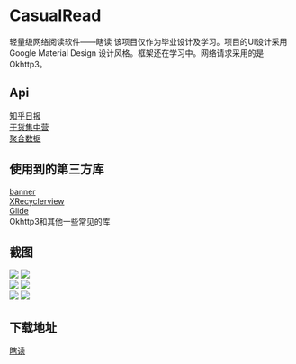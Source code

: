 # CasualRead
轻量级网络阅读软件——瞎读
该项目仅作为毕业设计及学习。项目的UI设计采用 Google Material Design 设计风格。框架还在学习中。网络请求采用的是Okhttp3。

## Api
[知乎日报](https://github.com/izzyleung/ZhihuDailyPurify/wiki/%E7%9F%A5%E4%B9%8E%E6%97%A5%E6%8A%A5-API-%E5%88%86%E6%9E%90)</br>
[干货集中营](gank.io/api)</br>
[聚合数据](https://www.juhe.cn/)

## 使用到的第三方库
[banner](https://github.com/youth5201314/banner)</br>
[XRecyclerview](https://github.com/jianghejie/XRecyclerView)</br>
[Glide](https://github.com/bumptech/glide)</br>
Okhttp3和其他一些常见的库

## 截图
![](http://opmlezh16.bkt.clouddn.com/1.jpg)
![](http://opmlezh16.bkt.clouddn.com/2.jpg)</br>
![](http://opmlezh16.bkt.clouddn.com/3.jpg)
![](http://opmlezh16.bkt.clouddn.com/4.jpg)</br>
![](http://opmlezh16.bkt.clouddn.com/5.jpg)
![](http://opmlezh16.bkt.clouddn.com/6.jpg)</br>

## 下载地址
[瞎读](http://fir.im/wmst)


